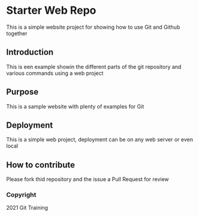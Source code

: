 # Starter Web Repo

This is a simple website project for 
showing how to use Git and Github together

## Introduction
This is een example showin the different parts of the git repository and various commands using a web project

## Purpose

This is a sample website with plenty of examples for Git

## Deployment
This is a simple web project, deployment can be on any web server or even local 

## How to contribute
Please fork thid repository and the issue a Pull Request for review

### Copyright
2021 Git Training 